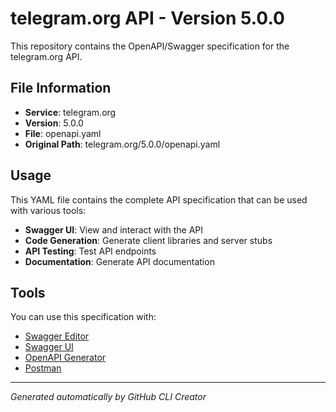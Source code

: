# telegram.org API - Version 5.0.0

This repository contains the OpenAPI/Swagger specification for the telegram.org API.

## File Information

- **Service**: telegram.org
- **Version**: 5.0.0
- **File**: openapi.yaml
- **Original Path**: telegram.org/5.0.0/openapi.yaml

## Usage

This YAML file contains the complete API specification that can be used with various tools:

- **Swagger UI**: View and interact with the API
- **Code Generation**: Generate client libraries and server stubs
- **API Testing**: Test API endpoints
- **Documentation**: Generate API documentation

## Tools

You can use this specification with:

- [Swagger Editor](https://editor.swagger.io/)
- [Swagger UI](https://swagger.io/tools/swagger-ui/)
- [OpenAPI Generator](https://openapi-generator.tech/)
- [Postman](https://www.postman.com/)

---

*Generated automatically by GitHub CLI Creator*
